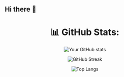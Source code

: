 ## Hi there 👋

<div align="center">

# 📊 GitHub Stats:
![Your GitHub stats](https://github-readme-stats.vercel.app/api?username=JurinKI&show_icons=true&theme=radical)

![GitHub Streak](https://github-readme-streak-stats.herokuapp.com/?user=JurinKI&theme=radical)

![Top Langs](https://github-readme-stats.vercel.app/api/top-langs/?username=JurinKI&layout=compact&theme=radical)

</div>  
<!--
**JurinKI/JurinKI** is a ✨ _special_ ✨ repository because its `README.md` (this file) appears on your GitHub profile.

Here are some ideas to get you started:

- 🔭 I’m currently working on ...
- 🌱 I’m currently learning ...
- 👯 I’m looking to collaborate on ...
- 🤔 I’m looking for help with ...
- 💬 Ask me about ...
- 📫 How to reach me: ...
- 😄 Pronouns: ...
- ⚡ Fun fact: ...
-->
